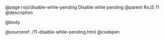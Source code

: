 @page rxjs/disable-while-pending Disable while pending
@parent RxJS 11
@description

@body


@sourceref ./11-disable-while-pending.html
@codepen
